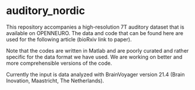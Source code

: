 # auditory_nordic

This repository accompanies a high-resolution 7T auditory dataset that is available on OPENNEURO. 
The data and code that can be found here are used for the following article (bioRxiv link to paper).

Note that the codes are written in Matlab and are poorly curated and rather specific for the data format we have used. We are working on better and more comprehensible versions of the code. 

Currently the input is data analyzed with BrainVoyager version 21.4 (Brain Inovation, Maastricht, The Netherlands). 
